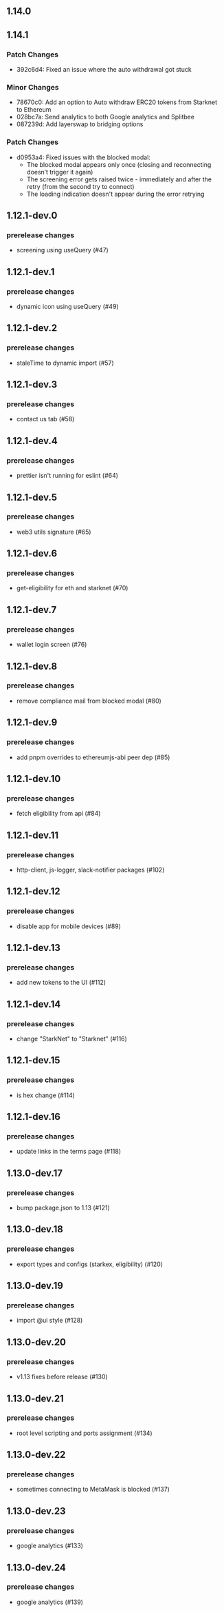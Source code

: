 ## 1.14.0

## 1.14.1

### Patch Changes

- 392c6d4: Fixed an issue where the auto withdrawal got stuck

### Minor Changes

- 78670c0: Add an option to Auto withdraw ERC20 tokens from Starknet to Ethereum
- 028bc7a: Send analytics to both Google analytics and Splitbee
- 087239d: Add layerswap to bridging options

### Patch Changes

- d0953a4: Fixed issues with the blocked modal:
  - The blocked modal appears only once (closing and reconnecting doesn’t trigger it again)
  - The screening error gets raised twice - immediately and after the retry (from the second try to connect)
  - The loading indication doesn't appear during the error retrying

## 1.12.1-dev.0

### prerelease changes

- screening using useQuery (#47)

## 1.12.1-dev.1

### prerelease changes

- dynamic icon using useQuery (#49)

## 1.12.1-dev.2

### prerelease changes

- staleTime to dynamic import (#57)

## 1.12.1-dev.3

### prerelease changes

- contact us tab (#58)

## 1.12.1-dev.4

### prerelease changes

- prettier isn't running for eslint (#64)

## 1.12.1-dev.5

### prerelease changes

- web3 utils signature (#65)

## 1.12.1-dev.6

### prerelease changes

- get-eligibility for eth and starknet (#70)

## 1.12.1-dev.7

### prerelease changes

- wallet login screen (#76)

## 1.12.1-dev.8

### prerelease changes

- remove compliance mail from blocked modal (#80)

## 1.12.1-dev.9

### prerelease changes

- add pnpm overrides to ethereumjs-abi peer dep (#85)

## 1.12.1-dev.10

### prerelease changes

- fetch eligibility from api (#84)

## 1.12.1-dev.11

### prerelease changes

- http-client, js-logger, slack-notifier packages (#102)

## 1.12.1-dev.12

### prerelease changes

- disable app for mobile devices (#89)

## 1.12.1-dev.13

### prerelease changes

- add new tokens to the UI (#112)

## 1.12.1-dev.14

### prerelease changes

- change "StarkNet" to "Starknet" (#116)

## 1.12.1-dev.15

### prerelease changes

- is hex change (#114)

## 1.12.1-dev.16

### prerelease changes

- update links in the terms page (#118)

## 1.13.0-dev.17

### prerelease changes

- bump package.json to 1.13 (#121)

## 1.13.0-dev.18

### prerelease changes

- export types and configs (starkex, eligibility) (#120)

## 1.13.0-dev.19

### prerelease changes

- import @ui style (#128)

## 1.13.0-dev.20

### prerelease changes

- v1.13 fixes before release (#130)

## 1.13.0-dev.21

### prerelease changes

- root level scripting and ports assignment (#134)

## 1.13.0-dev.22

### prerelease changes

- sometimes connecting to MetaMask is blocked (#137)

## 1.13.0-dev.23

### prerelease changes

- google analytics (#133)

## 1.13.0-dev.24

### prerelease changes

- google analytics (#139)
